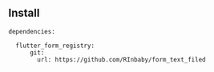 
## Install

```
dependencies:

  flutter_form_registry:
      git:
        url: https://github.com/RInbaby/form_text_filed
```

